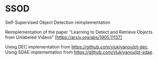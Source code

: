 # SSOD
Self-Supervised Object Detection reimplementation

Reimplementation of the paper "Learning to Detect and Retrieve Objects from Unlabeled Videos" [https://arxiv.org/abs/1905.11137]

Using DEC implementation from https://github.com/vlukiyanov/pt-dec.   
Using SDAE implementation from https://github.com/vlukiyanov/pt-sdae.
